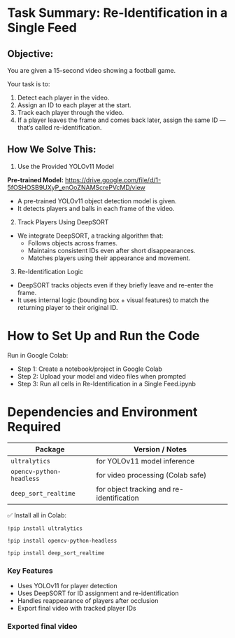 # Task Summary: Re-Identification in a Single Feed
## Objective: 
You are given a 15-second video showing a football  game.

Your task is to:
1. Detect each player in the video.
2. Assign an ID to each player at the start.
3. Track each player through the video.
4. If a player leaves the frame and comes back later, assign the same ID — that’s called re-identification.

## How We Solve This:
1. Use the Provided YOLOv11 Model

**Pre-trained Model:** https://drive.google.com/file/d/1-5fOSHOSB9UXyP_enOoZNAMScrePVcMD/view
- A pre-trained YOLOv11 object detection model is given.
- It detects players and balls in each frame of the video.

2. Track Players Using DeepSORT
- We integrate DeepSORT, a tracking algorithm that:
  - Follows objects across frames.
  - Maintains consistent IDs even after short disappearances.
  - Matches players using their appearance and movement.
 
3. Re-Identification Logic
- DeepSORT tracks objects even if they briefly leave and re-enter the frame.
- It uses internal logic (bounding box + visual features) to match the returning player to their original ID.

# How to Set Up and Run the Code
Run in Google Colab:

* Step 1: Create a notebook/project in Google Colab
* Step 2: Upload your model and video files when prompted
* Step 3: Run all cells in Re-Identification in a Single Feed.ipynb

# Dependencies and Environment Required
| Package                  | Version / Notes                           |
| ------------------------ | ----------------------------------------- |
| `ultralytics`            | for YOLOv11 model inference               |
| `opencv-python-headless` | for video processing (Colab safe)         |
| `deep_sort_realtime`     | for object tracking and re-identification |

✅ Install all in Colab:

`!pip install ultralytics`

`!pip install opencv-python-headless`

`!pip install deep_sort_realtime`

### Key Features
* Uses YOLOv11 for player detection
* Uses DeepSORT for ID assignment and re-identification
* Handles reappearance of players after occlusion
* Export final video with tracked player IDs

### Exported final video
